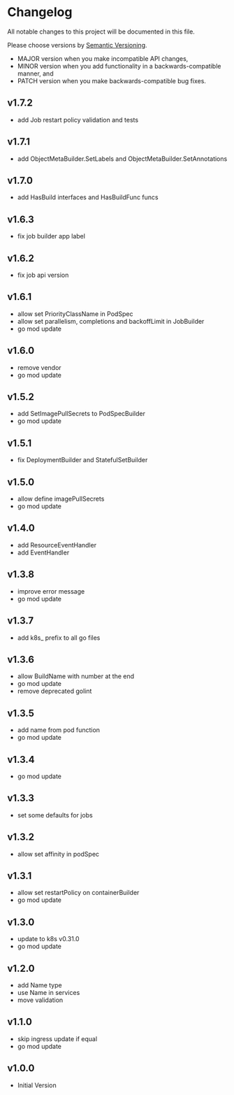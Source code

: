 # Changelog

All notable changes to this project will be documented in this file.

Please choose versions by [Semantic Versioning](http://semver.org/).

* MAJOR version when you make incompatible API changes,
* MINOR version when you add functionality in a backwards-compatible manner, and
* PATCH version when you make backwards-compatible bug fixes.

## v1.7.2

- add Job restart policy validation and tests

## v1.7.1

- add ObjectMetaBuilder.SetLabels and ObjectMetaBuilder.SetAnnotations

## v1.7.0

- add HasBuild interfaces and HasBuildFunc funcs

## v1.6.3

- fix job builder app label

## v1.6.2

- fix job api version

## v1.6.1
 
- allow set PriorityClassName in PodSpec
- allow set parallelism, completions and backoffLimit in JobBuilder
- go mod update

## v1.6.0

- remove vendor
- go mod update

## v1.5.2

- add SetImagePullSecrets to PodSpecBuilder 
- go mod update

## v1.5.1

- fix DeploymentBuilder and StatefulSetBuilder

## v1.5.0

- allow define imagePullSecrets
- go mod update

## v1.4.0

- add ResourceEventHandler
- add EventHandler

## v1.3.8

- improve error message
- go mod update

## v1.3.7

- add k8s_ prefix to all go files

## v1.3.6

- allow BuildName with number at the end
- go mod update
- remove deprecated golint

## v1.3.5

- add name from pod function
- go mod update

## v1.3.4

- go mod update

## v1.3.3

- set some defaults for jobs

## v1.3.2

- allow set affinity in podSpec

## v1.3.1

- allow set restartPolicy on containerBuilder
- go mod update

## v1.3.0

- update to k8s v0.31.0
- go mod update

## v1.2.0

- add Name type
- use Name in services
- move validation

## v1.1.0

- skip ingress update if equal
- go mod update

## v1.0.0

- Initial Version
